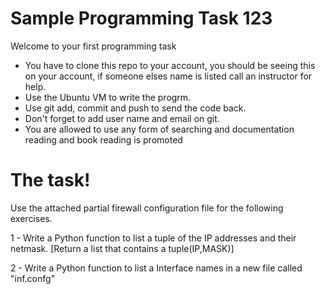 # Sample Programming Task 123 


Welcome to your first programming task 
  - You have to clone this repo to your account, you should be seeing this on your account, if someone elses name is listed call an instructor for help.
  - Use the Ubuntu VM to write the progrm.
  - Use git add, commit and push to send the code back. 
  - Don't forget to add user name and email on git. 
  - You are allowed to use any form of searching and documentation reading and book reading is promoted

# The task!


Use the attached partial firewall configuration file for the following exercises.
 
1 - Write a Python function to list a tuple of the IP addresses and their netmask. [Return a list that contains a tuple(IP,MASK)]

2 - Write a Python function to list a Interface names in a new file called "inf.confg" 
  
